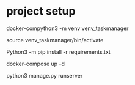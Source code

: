 
# project setup

docker-compython3 -m venv venv_taskmanager

source venv_taskmanager/bin/activate

Python3 -m pip install -r requirements.txt

docker-compose up -d

python3 manage.py runserver
